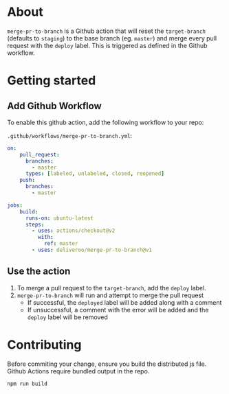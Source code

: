 # About

`merge-pr-to-branch` is a Github action that will reset the `target-branch` (defaults to `staging`) to the base branch (eg. `master`) and merge every pull request with the `deploy` label. This is triggered as defined in the Github workflow.

# Getting started

## Add Github Workflow
To enable this github action, add the following workflow to your repo:

`.github/workflows/merge-pr-to-branch.yml`:

```yaml
on:
    pull_request:
      branches:
        - master
      types: [labeled, unlabeled, closed, reopened]
    push:
      branches:
        - master

jobs:
    build:
      runs-on: ubuntu-latest
      steps:
        - uses: actions/checkout@v2
          with:
            ref: master
        - uses: deliveroo/merge-pr-to-branch@v1
```

## Use the action

1. To merge a pull request to the `target-branch`, add the `deploy` label. 
2. `merge-pr-to-branch` will run and attempt to merge the pull request
    * If successful, the `deployed` label will be added along with a comment
    * If unsuccessful, a comment with the error will be added and the `deploy` label will be removed

# Contributing

Before commiting your change, ensure you build the distributed js file. Github Actions require bundled output in the repo.

```
npm run build
```